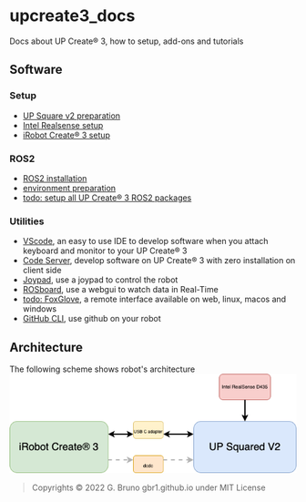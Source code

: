 # upcreate3_docs
Docs about UP Create® 3, how to setup, add-ons and tutorials

## Software

### Setup

- [UP Square v2 preparation](./docs/up2v2_setup/up2v2_setup.md)
- [Intel Realsense setup](./docs/up2v2_setup/realsense.md)
- [iRobot Create® 3 setup](./docs/up2v2_setup/create3.md)


### ROS2
- [ROS2 installation](./docs/up2v2_setup/ros2.md)
- [environment preparation](./docs/upcreate3/prepare_ros2_environment.md)
- [todo: setup all UP Create® 3 ROS2 packages]()

### Utilities
- [VScode](./docs/utilities/vscode.md), an easy to use IDE to develop software when you attach keyboard and monitor to your UP Create® 3
- [Code Server](./docs/utilities/code_server.md), develop software on UP Create® 3 with zero installation on client side
- [Joypad](./docs/utilities/joypad.md), use a joypad to control the robot
- [ROSboard](./docs/utilities/rosboard.md), use a webgui to watch data in Real-Time
- [todo: FoxGlove](./docs/utilities/foxglove.md), a remote interface available on web, linux, macos and windows
- [GitHub CLI](./docs/utilities/github_cli.md), use github on your robot

## Architecture

The following scheme shows robot's architecture
![overview](./docs/schemes/overview_scheme.drawio.png)


>Copyrights © 2022 G. Bruno gbr1.github.io under MIT License
